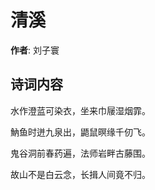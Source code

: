 # 清溪

**作者**: 刘子寰

## 诗词内容

水作澄蓝可染衣，坐来巾屦湿烟霏。

魶鱼时迸九泉出，鼯鼠暝缘千仞飞。

鬼谷洞前春药遍，法师岩畔古藤围。

故山不是白云念，长揖人间竟不归。

